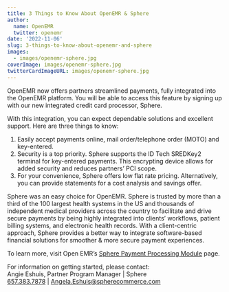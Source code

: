 ```yaml
---
title: 3 Things to Know About OpenEMR & Sphere
author:
  name: OpenEMR
  twitter: openemr
date: '2022-11-06'
slug: 3-things-to-know-about-openemr-and-sphere
images:
  - images/openemr-sphere.jpg
coverImage: images/openemr-sphere.jpg
twitterCardImageURL: images/openemr-sphere.jpg
---
```


OpenEMR now offers partners streamlined payments, fully integrated into the OpenEMR platform. You will be able to access this feature by signing up with our new integrated credit card processor, Sphere.

<!--more-->

With this integration, you can expect dependable solutions and excellent support. Here are three things to know: 

1. Easily accept payments online, mail order/telephone order (MOTO) and key-entered.
2. Security is a top priority. Sphere supports the ID Tech SREDKey2 terminal for key-entered payments. This encrypting device allows for added security and reduces partners’ PCI scope.
3. For your convenience, Sphere offers low flat rate pricing. Alternatively, you can provide statements for a cost analysis and savings offer.

Sphere was an easy choice for OpenEMR. Sphere is trusted by more than a third of the 100 largest health systems in the US and thousands of independent medical providers across the country to facilitate and drive secure payments by being highly integrated into clients’ workflows, patient billing systems, and electronic health records. With a client-centric approach, Sphere provides a better way to integrate software-based financial solutions for smoother & more secure payment experiences.

To learn more, visit Open EMR’s [Sphere Payment Processing Module](https://www.open-emr.org/wiki/index.php/Sphere_Payment_Processing_Module) page.

For information on getting started, please contact:<br>
Angie Eshuis, Partner Program Manager | Sphere<br>
[657.383.7878](tel:657.383.7878)  | [Angela.Eshuis@spherecommerce.com](mailto:Angela.Eshuis@spherecommerce.com)<br>

<br>
<br>
